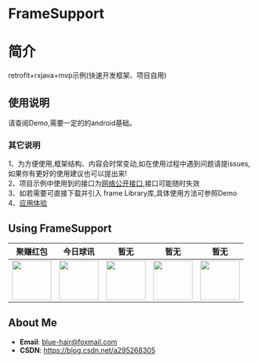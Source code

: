 # FrameSupport  
# 简介  
retrofit+rxjava+mvp示例(快速开发框架、项目自用)  
## 使用说明  
请查阅Demo,需要一定的的android基础。  
### 其它说明  
1、为方便使用,框架结构、内容会时常变动,如在使用过程中遇到问题请提issues,如果你有更好的使用建议也可以提出来!  
2、项目示例中使用到的接口为[网络公开接口](https://www.apiopen.top/api.html),接口可能随时失效  
3、如若需要可直接下载并引入 frame Library库,具体使用方法可参照Demo  
4、[应用体验](https://github.com/OneGreenHand/FrameSupport/tree/master/apk/app-release.apk)  

##  Using FrameSupport  

**聚赚红包** | **今日球讯** | **暂无** | **暂无** | **暂无** |
:-------------------------------------------------------------------:|:----------:|:---------------:|:--------:|:--------------:|
[<img src="https://pp.myapp.com/ma_icon/0/icon_53800104_1563159294/96" width="80" height="80">](https://sj.qq.com/myapp/detail.htm?apkName=com.mcht.redpacket) | [<img src="https://pp.myapp.com/ma_icon/0/icon_53800104_1563159294/96" width="80" height="80">](https://ffcwap.com/upload/biapp/) | [<img src="https://pp.myapp.com/ma_icon/0/icon_53800104_1563159294/96" width="80" height="80">](https://blog.csdn.net/a295268305) | [<img src="https://pp.myapp.com/ma_icon/0/icon_53800104_1563159294/96" width="80" height="80">](https://blog.csdn.net/a295268305) | [<img src="https://pp.myapp.com/ma_icon/0/icon_53800104_1563159294/96" width="80" height="80">](https://blog.csdn.net/a295268305) |


## About Me  
* **Email**: <blue-hair@foxmail.com>
* **CSDN**: <https://blog.csdn.net/a295268305>